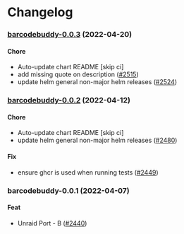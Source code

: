 # Changelog<br>


<a name="barcodebuddy-0.0.3"></a>
### [barcodebuddy-0.0.3](https://github.com/truecharts/apps/compare/barcodebuddy-0.0.2...barcodebuddy-0.0.3) (2022-04-20)

#### Chore

* Auto-update chart README [skip ci]
* add missing quote on description ([#2515](https://github.com/truecharts/apps/issues/2515))
* update helm general non-major helm releases ([#2524](https://github.com/truecharts/apps/issues/2524))



<a name="barcodebuddy-0.0.2"></a>
### [barcodebuddy-0.0.2](https://github.com/truecharts/apps/compare/barcodebuddy-0.0.1...barcodebuddy-0.0.2) (2022-04-12)

#### Chore

* Auto-update chart README [skip ci]
* update helm general non-major helm releases ([#2480](https://github.com/truecharts/apps/issues/2480))

#### Fix

* ensure ghcr is used when running tests ([#2449](https://github.com/truecharts/apps/issues/2449))



<a name="barcodebuddy-0.0.1"></a>
### barcodebuddy-0.0.1 (2022-04-07)

#### Feat

* Unraid Port - B ([#2440](https://github.com/truecharts/apps/issues/2440))

